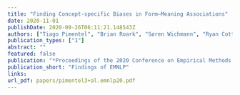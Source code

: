 ```yaml
---
title: "Finding Concept-specific Biases in Form–Meaning Associations"
date: 2020-11-01
publishDate: 2020-09-26T06:11:21.148543Z
authors: ["Tiago Pimentel", "Brian Roark", "Søren Wichmann", "Ryan Cotterell", "Damián Blasi"]
publication_types: ["1"]
abstract: ""
featured: false
publication: "*Proceedings of the 2020 Conference on Empirical Methods in Natural Language Processing*"
publication_short: "Findings of EMNLP"
links:
url_pdf: papers/pimentel3+al.emnlp20.pdf
---
```


